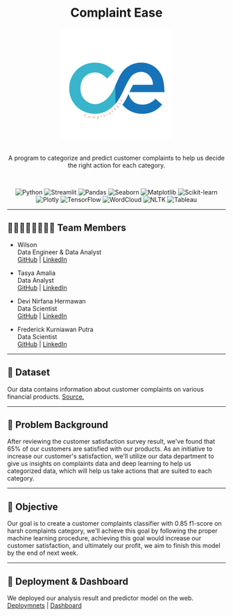 <!-- [![Open in Visual Studio Code](https://classroom.github.com/assets/open-in-vscode-2e0aaae1b6195c2367325f4f02e2d04e9abb55f0b24a779b69b11b9e10269abc.svg)](https://classroom.github.com/online_ide?assignment_repo_id=15332142&assignment_repo_type=AssignmentRepo) -->


<a name="readme-top"></a>

<div align='center'>
    <h1><b>Complaint Ease</b></h1>
    <img src='logo.png' width="256"/>
    <br><br>
    <p>A program to categorize and predict customer complaints to help us decide the right action for each category.</p>
    <br>

![Python](https://badgen.net/badge/Python/3.9.18/blue?)
![Streamlit](https://badgen.net/badge/Streamlit/1.10.0/orange?)
![Pandas](https://badgen.net/badge/Pandas/1.4.3/blue?)
![Seaborn](https://badgen.net/badge/Seaborn/0.11.2/green?)
![Matplotlib](https://badgen.net/badge/Matplotlib/3.5.2/blue?)
![Scikit-learn](https://badgen.net/badge/scikit-learn/1.4.2/yellow?)
![Plotly](https://badgen.net/badge/Plotly/5.22.0/cyan?)
![TensorFlow](https://badgen.net/badge/TensorFlow/2.15.0/orange?)
![WordCloud](https://badgen.net/badge/WordCloud/1.8.1/purple?)
![NLTK](https://badgen.net/badge/NLTK/3.7/red?)
![Tableau](https://badgen.net/badge/Tableau/2024.1/cyan?)

</div>

---

## 👨🏻‍👩🏻‍👦🏻‍👦🏻 **Team Members**
- Wilson  
Data Engineer & Data Analyst<br>
    [GitHub](https://github.com/weewoo2636) | [LinkedIn](https://www.linkedin.com/in/wilson-773134243/)

- Tasya Amalia <br>
Data Analyst<br>
    [GitHub](https://github.com/tasyamla) | [LinkedIn](https://www.linkedin.com/in/tasyamla/)

- Devi Nirfana Hermawan <br>
Data Scientist<br>
    [GitHub](https://github.com/nirfana) | [LinkedIn](https://www.linkedin.com/in/devinirfana/)

- Frederick Kurniawan Putra <br>
Data Scientist<br>
    [GitHub](https://github.com/UdonUltra) | [LinkedIn](https://www.linkedin.com/in/frederick-kurniawan-putra-389b6a146/)

--- 
## 💾 **Dataset**
Our data contains information about customer complaints on various financial products.
[Source.](https://data.world/data-society/consumer-complaint-data)

---
## 📝 **Problem Background**
After reviewing the customer satisfaction survey result, we've found that 65% of our customers are satisfied with our products. As an initiative to increase our customer's satisfaction, we'll utilize our data department to give us insights on complaints data and deep learning to help us categorized data, which will help us take actions that are suited to each category.

---
## 🎯 **Objective**
Our goal is to create a customer complaints classifier with 0.85 f1-score on harsh complaints category, we'll achieve this goal by following the proper machine learning procedure, achieving this goal would increase our customer satisfaction, and ultimately our profit, we aim to finish this model by the end of next week.

---
## 🚀 **Deployment & Dashboard**
We deployed our analysis result and predictor model on the web.
[Deploymnets](https://huggingface.co/spaces/dnirfana/Complaint_Ease?logs=build) | [Dashboard](https://bit.ly/Complaint-Ease-Dashboard)

